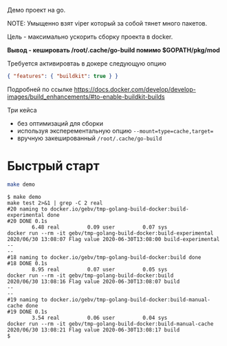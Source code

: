 Демо проект на go.

NOTE: Умыщенно взят viper который за собой тянет много пакетов.

Цель - максимально ускорить сборку проекта в docker.

**Вывод - кешировать /root/.cache/go-build помимо $GOPATH/pkg/mod**

Требуется активировтаь в докере следующую опцию
```json
{ "features": { "buildkit": true } }
```
Подробней по ссылке https://docs.docker.com/develop/develop-images/build_enhancements/#to-enable-buildkit-builds

Три кейса
* без оптимизаций для сборки
* используя эксперементальную опцию `--mount=type=cache,target=`
* вручную закешированный `/root/.cache/go-build`

# Быстрый старт

```bash
make demo
```

```
$ make demo
make test 2>&1 | grep -C 2 real
#20 naming to docker.io/gebv/tmp-golang-build-docker:build-experimental done
#20 DONE 0.1s
        6.48 real         0.09 user         0.07 sys
docker run --rm -it gebv/tmp-golang-build-docker:build-experimental
2020/06/30 13:08:07 Flag value 2020-06-30T13:08:00 build-experimental
--
--
#18 naming to docker.io/gebv/tmp-golang-build-docker:build done
#18 DONE 0.1s
        8.95 real         0.07 user         0.05 sys
docker run --rm -it gebv/tmp-golang-build-docker:build
2020/06/30 13:08:16 Flag value 2020-06-30T13:08:07 build
--
--
#19 naming to docker.io/gebv/tmp-golang-build-docker:build-manual-cache done
#19 DONE 0.1s
        3.54 real         0.06 user         0.04 sys
docker run --rm -it gebv/tmp-golang-build-docker:build-manual-cache
2020/06/30 13:08:21 Flag value 2020-06-30T13:08:17 build
$
```
